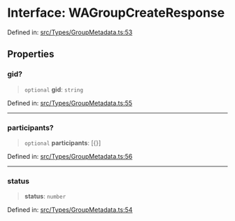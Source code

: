 # Interface: WAGroupCreateResponse

Defined in: [src/Types/GroupMetadata.ts:53](https://github.com/Fokusdotid/Baileys/blob/db1d3e5f41e9eede5877460f9adbb0224021575c/src/Types/GroupMetadata.ts#L53)

## Properties

### gid?

> `optional` **gid**: `string`

Defined in: [src/Types/GroupMetadata.ts:55](https://github.com/Fokusdotid/Baileys/blob/db1d3e5f41e9eede5877460f9adbb0224021575c/src/Types/GroupMetadata.ts#L55)

***

### participants?

> `optional` **participants**: \[\{\}\]

Defined in: [src/Types/GroupMetadata.ts:56](https://github.com/Fokusdotid/Baileys/blob/db1d3e5f41e9eede5877460f9adbb0224021575c/src/Types/GroupMetadata.ts#L56)

***

### status

> **status**: `number`

Defined in: [src/Types/GroupMetadata.ts:54](https://github.com/Fokusdotid/Baileys/blob/db1d3e5f41e9eede5877460f9adbb0224021575c/src/Types/GroupMetadata.ts#L54)
